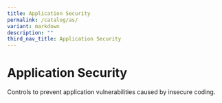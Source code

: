```yaml
---
title: Application Security
permalink: /catalog/as/
variant: markdown
description: ""
third_nav_title: Application Security
---
```

# Application Security

Controls to prevent application vulnerabilities caused by insecure coding.